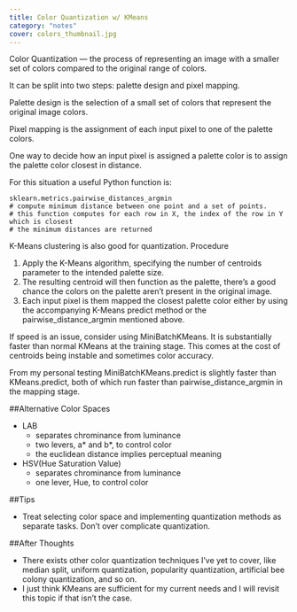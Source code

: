 ```yaml
---
title: Color Quantization w/ KMeans
category: "notes"
cover: colors_thumbnail.jpg
---
```



Color Quantization — the process of representing an image with a smaller set of colors compared to the original range of colors.

It can be split into two steps: palette design and pixel mapping.

Palette design is the selection of a small set of colors that represent the original image colors.

Pixel mapping is the assignment of each input pixel to one of the palette colors.

One way to decide how an input pixel is assigned a palette color is to assign the palette color closest in distance.

For this situation a useful Python function is:
```
sklearn.metrics.pairwise_distances_argmin
# compute minimum distance between one point and a set of points.
# this function computes for each row in X, the index of the row in Y which is closest
# the minimum distances are returned
```

K-Means clustering is also good for quantization. 
Procedure
1. Apply the K-Means algorithm, specifying the number of centroids parameter to the intended palette size.
2. The resulting centroid will then function as the palette, there’s a good chance the colors on the palette aren’t present in the original image.
3. Each input pixel is them mapped the closest palette color either by using the accompanying K-Means predict method or the pairwise_distance_argmin mentioned above.

If speed is an issue, consider using MiniBatchKMeans. It is substantially faster than normal KMeans at the training stage. This comes at the cost of centroids being instable and sometimes color accuracy.

From my personal testing MiniBatchKMeans.predict is slightly faster than KMeans.predict, both of which run faster than pairwise_distance_argmin in the mapping stage.

##Alternative Color Spaces 
- LAB
    - separates chrominance from luminance
    - two levers, a* and b*, to control color
    - the euclidean distance implies perceptual meaning
- HSV(Hue Saturation Value)
    - separates chrominance from luminance 
    - one lever, Hue, to control color

##Tips
- Treat selecting color space and implementing quantization methods as separate tasks.  Don’t over complicate quantization.

##After Thoughts
- There exists other color quantization techniques I’ve yet to cover, like median split, uniform quantization, popularity quantization, artificial bee colony quantization, and so on.
- I just think KMeans are sufficient for my current needs and I will revisit this topic if that isn’t the case.


